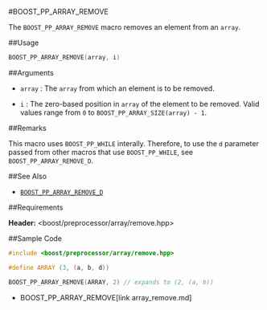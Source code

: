 #BOOST_PP_ARRAY_REMOVE

The `BOOST_PP_ARRAY_REMOVE` macro removes an element from an `array`.

##Usage

```cpp
BOOST_PP_ARRAY_REMOVE(array, i)
```

##Arguments

- `array` :
	The `array` from which an element is to be removed.

- `i` :
	The zero-based position in `array` of the element to be removed.
	Valid values range from `0` to `BOOST_PP_ARRAY_SIZE(array) - 1`.

##Remarks

This macro uses `BOOST_PP_WHILE` interally.
Therefore, to use the `d` parameter passed from other macros that use `BOOST_PP_WHILE`, see `BOOST_PP_ARRAY_REMOVE_D`.

##See Also

- [`BOOST_PP_ARRAY_REMOVE_D`](array_remove_d.md)

##Requirements

**Header:** &lt;boost/preprocessor/array/remove.hpp&gt;

##Sample Code

```cpp
#include <boost/preprocessor/array/remove.hpp>

#define ARRAY (3, (a, b, d))

BOOST_PP_ARRAY_REMOVE(ARRAY, 2) // expands to (2, (a, b))
```
* BOOST_PP_ARRAY_REMOVE[link array_remove.md]


